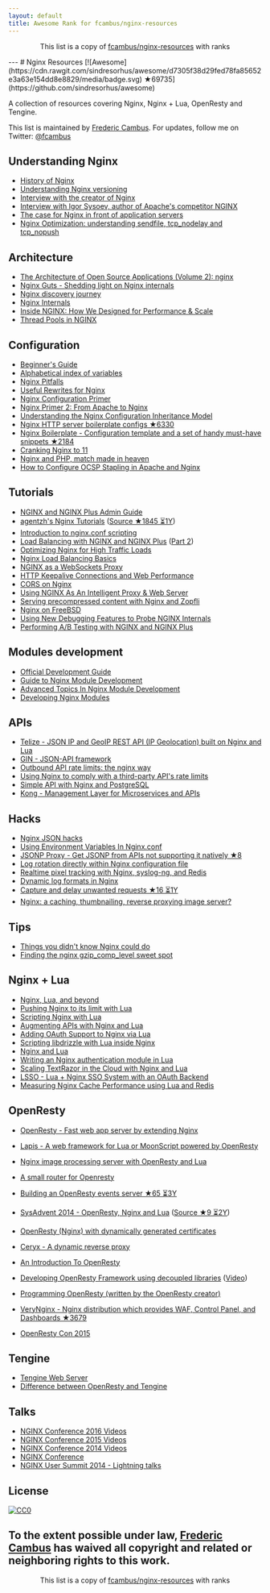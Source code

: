 ```yaml
---
layout: default
title: Awesome Rank for fcambus/nginx-resources
---
```


<p align="center">
	This list is a copy of <a href="https://github.com/fcambus/nginx-resources">fcambus/nginx-resources</a> with ranks
</p>
---
# Nginx Resources [![Awesome](https://cdn.rawgit.com/sindresorhus/awesome/d7305f38d29fed78fa85652e3a63e154dd8e8829/media/badge.svg) ★69735](https://github.com/sindresorhus/awesome)

A collection of resources covering Nginx, Nginx + Lua, OpenResty and Tengine.

This list is maintained by [Frederic Cambus](https://www.cambus.net). For updates, follow me on Twitter: [@fcambus](https://twitter.com/fcambus)

## Understanding Nginx

- [History of Nginx](https://www.nginx.com/wp-content/uploads/2014/11/Infographic_History-of-Nginx_FulI_20141101.png)
- [Understanding Nginx versioning](https://www.nginx.com/blog/nginx-1-6-1-7-released/)
- [Interview with the creator of Nginx](http://mindend.com/index.php/interview-with-the-creator-of-nginx/)
- [Interview with Igor Sysoev, author of Apache's competitor NGINX](http://freesoftwaremagazine.com/articles/interview_igor_sysoev_author_apaches_competitor_nginx/)
- [The case for Nginx in front of application servers](https://www.cambus.net/the-case-for-nginx-in-front-of-application-servers/)
- [Nginx Optimization: understanding sendfile, tcp_nodelay and tcp_nopush](https://t37.net/nginx-optimization-understanding-sendfile-tcp_nodelay-and-tcp_nopush.html)

## Architecture

- [The Architecture of Open Source Applications (Volume 2): nginx](http://aosabook.org/en/nginx.html)
- [Nginx Guts - Shedding light on Nginx internals](http://www.nginxguts.com/category/nginx/)
- [Nginx discovery journey](http://www.nginx-discovery.com/)
- [Nginx Internals](http://www.slideshare.net/joshzhu/nginx-internals)
- [Inside NGINX: How We Designed for Performance & Scale](https://www.nginx.com/blog/inside-nginx-how-we-designed-for-performance-scale/)
- [Thread Pools in NGINX](https://www.nginx.com/blog/thread-pools-boost-performance-9x/)

## Configuration

- [Beginner's Guide](http://nginx.org/en/docs/beginners_guide.html)
- [Alphabetical index of variables](http://nginx.org/en/docs/varindex.html)
- [Nginx Pitfalls](https://www.nginx.com/resources/wiki/start/topics/tutorials/config_pitfalls/)
- [Useful Rewrites for Nginx ](https://blog.engineyard.com/2011/useful-rewrites-for-nginx)
- [Nginx Configuration Primer](http://blog.martinfjordvald.com/2010/07/nginx-primer/)
- [Nginx Primer 2: From Apache to Nginx](http://blog.martinfjordvald.com/2011/02/nginx-primer-2-from-apache-to-nginx/)
- [Understanding the Nginx Configuration Inheritance Model](http://blog.martinfjordvald.com/2012/08/understanding-the-nginx-configuration-inheritance-model/)
- [Nginx HTTP server boilerplate configs ★6330](https://github.com/h5bp/server-configs-nginx)
- [Nginx Boilerplate - Configuration template and a set of handy must-have snippets ★2184](https://github.com/nginx-boilerplate/nginx-boilerplate)
- [Cranking Nginx to 11](https://speakerdeck.com/helgi/cranking-nginx-to-11)
- [Nginx and PHP, match made in heaven](https://speakerdeck.com/helgi/nginx-and-php-match-made-in-heaven)
- [How to Configure OCSP Stapling in Apache and Nginx](https://sslmate.com/blog/post/ocsp_stapling_in_apache_and_nginx)

## Tutorials

- [NGINX and NGINX Plus Admin Guide](https://www.nginx.com/resources/admin-guide/)
- [agentzh's Nginx Tutorials](https://openresty.org/download/agentzh-nginx-tutorials-en.html) ([Source ★1845 ⏳1Y](https://github.com/openresty/nginx-tutorials))
- [Introduction to nginx.conf scripting](http://agentzh.org/misc/slides/nginx-conf-scripting/nginx-conf-scripting.html)
- [Load Balancing with NGINX and NGINX Plus](https://www.nginx.com/blog/load-balancing-with-nginx-plus/) ([Part 2](https://www.nginx.com/blog/load-balancing-with-nginx-plus-part2/))
- [Optimizing Nginx for High Traffic Loads](http://blog.martinfjordvald.com/2011/04/optimizing-nginx-for-high-traffic-loads/)
- [Nginx Load Balancing Basics](http://blog.jsdelivr.com/2013/01/nginx-load-balancing-basics.html)
- [NGINX as a WebSockets Proxy](https://www.nginx.com/blog/websocket-nginx/)
- [HTTP Keepalive Connections and Web Performance ](https://www.nginx.com/blog/http-keepalives-and-web-performance/)
- [CORS on Nginx](https://enable-cors.org/server_nginx.html)
- [Using NGINX As An Intelligent Proxy & Web Server](https://docs.apitools.com/blog/2014/06/10/using-nginx-as-an-intelligent-proxy-web-server.html)
- [Serving precompressed content with Nginx and Zopfli](https://www.cambus.net/serving-precompressed-content-with-nginx-and-zopfli/)
- [Nginx on FreeBSD](https://www.cambus.net/nginx-on-freebsd/)
- [Using New Debugging Features to Probe NGINX Internals](https://www.nginx.com/blog/new-debugging-features-probe-nginx-internals/)
- [Performing A/B Testing with NGINX and NGINX Plus](https://www.nginx.com/blog/performing-a-b-testing-nginx-plus/)

## Modules development

- [Official Development Guide](http://nginx.org/en/docs/dev/development_guide.html)
- [Guide to Nginx Module Development](http://www.evanmiller.org/nginx-modules-guide.html)
- [Advanced Topics In Nginx Module Development](http://www.evanmiller.org/nginx-modules-guide-advanced.html)
- [Developing Nginx Modules](https://www.airpair.com/nginx/extending-nginx-tutorial)

## APIs

- [Telize - JSON IP and GeoIP REST API (IP Geolocation) built on Nginx and Lua](https://www.telize.com)
- [GIN - JSON-API framework](http://gin.io/)
- [Outbound API rate limits: the nginx way](https://monterail.com/blog/2011/outbound-api-rate-limits-the-nginx-way)
- [Using Nginx to comply with a third-party API's rate limits](https://vitobotta.com/2014/01/12/using-nginx-to-comply-with-a-third-party-apis-rate-limits/)
- [Simple API with Nginx and PostgreSQL](http://rny.io/nginx/postgresql/2013/07/26/simple-api-with-nginx-and-postgresql.html)
- [Kong - Management Layer for Microservices and APIs](https://getkong.org)

## Hacks

- [Nginx JSON hacks](https://web.archive.org/web/20140921162448/http://www.gabrielweinberg.com/blog/2011/07/nginx-json-hacks.html)
- [Using Environment Variables In Nginx.conf](https://docs.apitools.com/blog/2014/07/02/using-environment-variables-in-nginx-conf.html)
- [JSONP Proxy - Get JSONP from APIs not supporting it natively ★8](https://github.com/fcambus/jsonp-proxy)
- [Log rotation directly within Nginx configuration file](https://www.cambus.net/log-rotation-directly-within-nginx-configuration-file/)
- [Realtime pixel tracking with Nginx, syslog-ng, and Redis](https://benwilber.github.io/nginx/redis/syslog/pixel-tracking/2013/09/13/realtime-pixel-tracking-with-nginx-syslog-ng-and-redis.html)
- [Dynamic log formats in Nginx](https://benwilber.github.io/nginx/syslog/logging/2015/08/26/dynamic-log-formats-in-nginx.html)
- [Capture and delay unwanted requests ★16 ⏳1Y](https://github.com/p0pr0ck5/lua-resty-tarpit)
- [Nginx: a caching, thumbnailing, reverse proxying image server?](http://charlesleifer.com/blog/nginx-a-caching-thumbnailing-reverse-proxying-image-server-/)

## Tips

- [Things you didn't know Nginx could do](http://www.slideshare.net/sarahnovotny/5-things-you-didnt-know-nginx-could-do)
- [Finding the nginx gzip_comp_level sweet spot](https://mjanja.ch/2015/03/finding-the-nginx-gzip_comp_level-sweet-spot/)

## Nginx + Lua

- [Nginx, Lua, and beyond](http://agentzh.org/misc/slides/nginx-lua-and-beyond.pdf)
- [Pushing Nginx to its limit with Lua](https://blog.cloudflare.com/pushing-nginx-to-its-limit-with-lua/)
- [Scripting Nginx with Lua](http://www.londonlua.org/scripting_nginx_with_lua/)
- [Augmenting APIs with Nginx and Lua](http://tech.3scale.net/2013/01/09/augment-your-api-without-touching-it/)
- [Adding OAuth Support to Nginx via Lua](http://chairnerd.seatgeek.com/oauth-support-for-nginx-with-lua/)
- [Scripting libdrizzle with Lua inside Nginx](http://agentzh.org/misc/slides/libdrizzle-lua-nginx.pdf)
- [Nginx and Lua](https://web.archive.org/web/20141223070856/http://devblog.mixlr.com/2012/09/01/nginx-lua/)
- [Writing an Nginx authentication module in Lua](https://www.stavros.io/posts/writing-an-nginx-authentication-module-in-lua/)
- [Scaling TextRazor in the Cloud with Nginx and Lua](http://www.textrazor.com/blog/2013/03/scaling-textrazor-in-the-cloud-with-nginx-and-lua.html)
- [LSSO - Lua + Nginx SSO System with an OAuth Backend](https://github.com/maiome-development/lsso)
- [Measuring Nginx Cache Performance using Lua and Redis](http://charlesleifer.com/blog/measuring-nginx-cache-performance-using-lua-and-redis/)

## OpenResty

- [OpenResty - Fast web app server by extending Nginx](https://openresty.org/en/)
- [Lapis - A web framework for Lua or MoonScript powered by OpenResty](http://leafo.net/lapis/)
- [Nginx image processing server with OpenResty and Lua](http://leafo.net/posts/creating_an_image_server.html)
- [A small router for Openresty](https://docs.apitools.com/blog/2014/04/24/a-small-router-for-openresty.html)
- [Building an OpenResty events server ★65 ⏳3Y](https://github.com/cagerton/dropthat)
- [SysAdvent 2014 - OpenResty, Nginx and Lua](http://sysadvent.blogspot.com/2014/12/day-22-largely-unappreciated.html) ([Source ★9 ⏳2Y](https://github.com/lusis/sysadvent-2014))
- [OpenResty (Nginx) with dynamically generated certificates](http://blog.dutchcoders.io/openresty-with-dynamic-generated-certificates/)
- [Ceryx - A dynamic reverse proxy](https://www.sourcelair.com/blog/articles/75/ceryx-dynamic-nginx)
- [An Introduction To OpenResty](http://openmymind.net/An-Introduction-To-OpenResty-Nginx-Lua/)
- [Developing OpenResty Framework using decoupled libraries](http://www.iresty.com/download/ebook/2015_con/aapo.pdf) ([Video](https://www.youtube.com/watch?v=VqBt5icKCI8))
- [Programming OpenResty (written by the OpenResty creator)](https://www.gitbook.com/book/openresty/programming-openresty/details)
- [VeryNginx - Nginx distribution which provides WAF, Control Panel, and Dashboards ★3679](https://github.com/alexazhou/VeryNginx)

- [OpenResty Con 2015](http://www.iresty.com)


## Tengine

- [Tengine Web Server](http://tengine.taobao.org)
- [Difference between OpenResty and Tengine](https://github.com/openresty/openresty/issues/54)

## Talks

- [NGINX Conference 2016 Videos](https://www.youtube.com/playlist?list=PLGz_X9w9raXcOsB_dT26iu0BvbSxWYG1g)
- [NGINX Conference 2015 Videos](https://www.youtube.com/playlist?list=PLGz_X9w9raXdED9BR6GQ61A6d3fBzjpbn)
- [NGINX Conference 2014 Videos](https://www.youtube.com/playlist?list=PLGz_X9w9raXewvc6tjIGGFZ6DBKHEld3k)
- [NGINX Conference](https://www.nginx.com/nginxconf/)
- [NGINX User Summit 2014 - Lightning talks](https://www.youtube.com/playlist?list=PLGz_X9w9raXfTnRnI6Xl0LMhAKoTVVZv8)

## License

[![CC0](https://licensebuttons.net/p/zero/1.0/88x31.png)](https://creativecommons.org/publicdomain/zero/1.0/)

To the extent possible under law, [Frederic Cambus](https://www.cambus.net) has waived all copyright and related or neighboring rights to this work.
---
<p align="center">
	This list is a copy of <a href="https://github.com/fcambus/nginx-resources">fcambus/nginx-resources</a> with ranks
</p>
